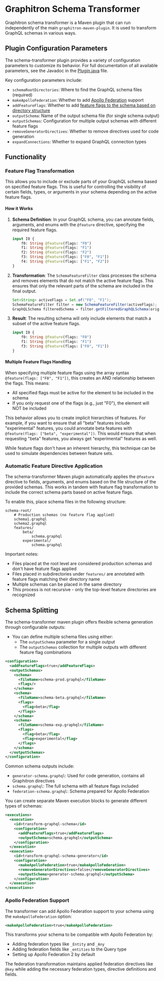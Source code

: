 # Graphitron Schema Transformer

Graphitron schema transformer is a Maven plugin that can run independently of the main `graphitron-maven-plugin`.
It is used to transform GraphQL schemas in various ways.

## Plugin Configuration Parameters

The schema-transformer plugin provides a variety of configuration parameters to customize its behavior.
For full documentation of all available parameters, see the Javadoc in the [Plugin.java](./graphitron-schema-transformer-maven-plugin/src/main/java/no/fellesstudentsystem/schema_transformer/maven/Plugin.java) file.

Key configuration parameters include:

- `schemaRootDirectories`: Where to find the GraphQL schema files (required)
- `makeApolloFederation`: Whether to add [Apollo Federation](#apollo-federation-support) support
- `addFeatureFlags`: Whether to add [feature flags to the schema based on directory structure](#Feature-Flag-Transformation)
- `outputSchema`: Name of the output schema file (for single schema output)
- `outputSchemas`: Configuration for multiple output schemas with different feature flags
- `removeGeneratorDirectives`: Whether to remove directives used for code generation
- `expandConnections`: Whether to expand GraphQL connection types

## Functionality

### Feature Flag Transformation

This allows you to include or exclude parts of your GraphQL schema based on specified feature flags. 
This is useful for controlling the visibility of certain fields, types, or arguments in your schema depending on the active feature flags.

#### How it Works

1. **Schema Definition**: In your GraphQL schema, you can annotate fields, arguments, and enums with the `@feature` directive,
specifying the required feature flags.

    ```graphql
    input I0 {
        f0: String @feature(flags: "F0")
        f1: String @feature(flags: "F1")
        f2: String @feature(flags: "F2")
        f3: String @feature(flags: ["F0", "F1"])
        f4: String @feature(flags: ["F1", "F2"])
    }
    ```

2. **Transformation**: The `SchemaFeatureFilter` class processes the schema and removes elements that do not match the active feature flags. 
This ensures that only the relevant parts of the schema are included in the final output.

    ```java
    Set<String> activeFlags = Set.of("F0", "F1");
    SchemaFeatureFilter filter = new SchemaFeatureFilter(activeFlags);
    GraphQLSchema filteredSchema = filter.getFilteredGraphQLSchema(originalSchema);
    ```

3. **Result**: The resulting schema will only include elements that match a subset of the active feature flags.

    ```graphql
    input I0 {
        f0: String @feature(flags: "F0")
        f1: String @feature(flags: "F1")
        f3: String @feature(flags: ["F0", "F1"])
    }
    ```

#### Multiple Feature Flags Handling

When specifying multiple feature flags using the array syntax `@feature(flags: ["F0", "F1"])`, this creates an AND relationship between the flags. This means:

- All specified flags must be active for the element to be included in the schema
- If you only request one of the flags (e.g., just "F0"), the element will NOT be included

This behavior allows you to create implicit hierarchies of features. For example, if you want to ensure that all "beta" features include "experimental" features, 
you could annotate beta features with `@feature(flags: ["beta", "experimental"])`. This would ensure that when requesting "beta" features, you always get "experimental" features as well.

While feature flags don't have an inherent hierarchy, this technique can be used to simulate dependencies between feature sets.

### Automatic Feature Directive Application

The schema-transformer Maven plugin automatically applies the `@feature` directive to fields, arguments, and enums based on the file structure of the provided schemas. This works in tandem with feature flag transformation to include the correct schema parts based on active feature flags.

To enable this, place schema files in the following structure:

```plaintext
schema-root/
    # Production schemas (no feature flag applied)
    schema1.graphql
    schema2.graphql
    features/
        beta/
            schema.graphql
        experimental/
            schema.graphql
```

Important notes:
* Files placed at the root level are considered production schemas and don't have feature flags applied
* Files placed in subdirectories under `features/` are annotated with feature flags matching their directory name
* Multiple schemas can be placed in the same directory
* This process is not recursive - only the top-level feature directories are recognized

## Schema Splitting

The schema-transformer maven plugin offers flexible schema generation through configurable outputs:

- You can define multiple schema files using either:
    - The `outputSchema` parameter for a single output
    - The `outputSchemas` collection for multiple outputs with different feature flag combinations

```xml
<configuration>
  <addFeatureFlags>true</addFeatureFlags>
  <outputSchemas>
    <schema>
      <fileName>schema-prod.graphql</fileName>
      <flags/>
    </schema>
    <schema>
      <fileName>schema-beta.graphql</fileName>
      <flags>
        <flag>beta</flag>
      </flags>
    </schema>
    <schema>
      <fileName>schema-exp.graphql</fileName>
      <flags>
        <flag>beta</flag>
        <flag>experimental</flag>
      </flags>
    </schema>
  </outputSchemas>
</configuration>
```

Common schema outputs include:

- `generator-schema.graphql`: Used for code generation, contains all Graphitron directives
- `schema.graphql`: The full schema with all feature flags included
- `federation-schema.graphql`: Schema prepared for Apollo Federation

You can create separate Maven execution blocks to generate different types of schemas:

```xml
<executions>
  <execution>
    <id>transform-graphql-schema</id>
    <configuration>
      <addFeatureFlags>true</addFeatureFlags>
      <outputSchema>schema.graphql</outputSchema>
    </configuration>
  </execution>
  <execution>
    <id>transform-graphql-schema-generator</id>
    <configuration>
      <makeApolloFederation>true</makeApolloFederation>
      <removeGeneratorDirectives>false</removeGeneratorDirectives>
      <outputSchema>generator-schema.graphql</outputSchema>
    </configuration>
  </execution>
</executions>
```

### Apollo Federation Support

The transformer can add Apollo Federation support to your schema using the `makeApolloFederation` option:

```xml
<makeApolloFederation>true</makeApolloFederation>
```

This transforms your schema to be compatible with Apollo Federation by:
- Adding federation types like `_Entity` and `_Any`
- Adding federation fields like `_entities` to the Query type
- Setting up Apollo Federation 2 by default

The federation transformation maintains applied federation directives like `@key` while adding the necessary federation types, directive definitions and fields.